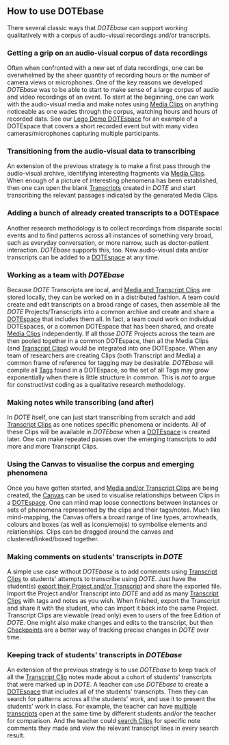 ## How to use DOTEbase

There several classic ways that _DOTEbase_ can support working qualitatively with a corpus of audio-visual recordings and/or transcripts.

### Getting a grip on an audio-visual corpus of data recordings

Often when confronted with a new set of data recordings, one can be overwhelmed by the sheer quantity of recording hours or the number of camera views or microphones.
One of the key reasons we developed _DOTEbase_ was to be able to start to make sense of a large corpus of audio and video recordings of an event.
To start at the beginning, one can work with the audio-visual media and make notes using [Media Clips](media-clip.md) on anything noticeable as one wades through the corpus, watching hours and hours of recorded data.
See our [Lego Demo DOTEspace](demo.md) for an example of a DOTEspace that covers a short recorded event but with many video cameras/microphones capturing multiple participants.

### Transitioning from the audio-visual data to transcribing

An extension of the previous strategy is to make a first pass through the audio-visual archive, identifying interesting fragments via [Media Clips](media-clip.md).
When enough of a picture of interesting phenomena has been established, then one can open the blank [Transcripts](transcript.md) created in _DOTE_ and start transcribing the relevant passages indicated by the generated Media Clips.

### Adding a bunch of already created transcripts to a DOTEspace

Another research methodology is to collect recordings from disparate social events and to find patterns across all instances of something very broad, such as everyday conversation, or more narrow, such as doctor-patient interaction.
_DOTEbase_ supports this, too.
New audio-visual data and/or transcripts can be added to a [DOTEspace](dotespace.md) at any time.

### Working as a team with _DOTEbase_

Because _DOTE_ Transcripts are local, and [Media and Transcript Clips](clips.md) are stored locally, they can be worked on in a distributed fashion.
A team could create and edit transcripts on a broad range of cases, then assemble all the _DOTE_ Projects/Transcripts into a common archive and create and share a [DOTEspace](dotespace.md) that includes them all.
In fact, a team could work on individual DOTEspaces, or a common DOTEspace that has been shared, and create [Media Clips](media-clip.md) independently.
If all those _DOTE_ Projects across the team are then pooled together in a common DOTEspace, then all the Media Clips (and [Transcript Clips](transcript-clip.md)) would be integrated into one DOTEspace.
When any team of researchers are creating Clips (both Transcript and Media) a common frame of reference for tagging may be desirable.
_DOTEbase_ will compile all [Tags](tags.md) found in a DOTEspace, so the set of all Tags may grow exponentially when there is little structure in common.
This is _not_ to argue for constructivst coding as a qualitative research methodology.

### Making notes while transcribing (and after)

In _DOTE_ itself, one can just start transcribing from scratch and add [Transcript Clips](transcript-clip.md) as one notices specific phenomena or incidents.
All of these Clips will be available in _DOTEbase_ when a [DOTEspace](dotespace.md) is created later.
One can make repeated passes over the emerging transcripts to add more and more Transcript Clips.

### Using the Canvas to visualise the corpus and emerging phenomena

Once you have gotten started, and [Media and/or Transcript Clips](clips.md) are being created, the [Canvas](canvas.md) can be used to visualise relationships between Clips in a [DOTEspace](dotespace.md).
One can mind map loose connections between instances or sets of phenomena represented by the clips and their tags/notes.
Much like mind-mapping, the Canvas offers a broad range of line types, arrowheads, colours and boxes (as well as icons/emojis) to symbolise elements and relationships.
Clips can be dragged around the canvas and clustered/linked/boxed together.

### Making comments on students' transcripts in _DOTE_

A simple use case without _DOTEbase_ is to add comments using [Transcript Clips](transcript-clip.md) to students' attempts to transcribe using _DOTE_.
Just have the student(s) [export their Project and/or Transcript](https://bigsoftvideo.github.io/DOTE/import.html) and share the exported file.
Import the Project and/or Transcript into _DOTE_ and add as many [Transcript Clips](transcript-clip.md) with tags and notes as you wish.
When finished, export the Transcript and share it with the student, who can import it back into the same Project.
Transcript Clips are viewable (read only) even to users of the free Edition of _DOTE_.
One might also make changes and edits to the transcript, but then [Checkpoints](https://bigsoftvideo.github.io/DOTE/versioncontrol.html) are a better way of tracking precise changes in _DOTE_ over time.

### Keeping track of students' transcripts in _DOTEbase_

An extension of the previous strategy is to use _DOTEbase_ to keep track of all the [Transcript Clip](transcript-clip.md) notes made about a cohort of students' transcripts that were marked up in _DOTE_.
A teacher can use _DOTEbase_ to create a [DOTEspace](dotespace.md) that includes all of the students' transcripts.
Then they can search for patterns across all the students' work, and use it to present the students' work in class.
For example, the teacher can have [multiple transcripts](transcript.md) open at the same time by different students and/or the teacher for comparison.
And the teacher could [search Clips](search.md) for specific note comments they made and view the relevant transcript lines in every search result.
